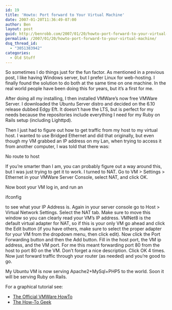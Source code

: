 ```yaml
---
id: 19
title: 'Howto: Port forward to Your Virtual Machine'
date: 2007-01-20T11:36:49-07:00
author: Ben
layout: post
guid: http://benrobb.com/2007/01/20/howto-port-forward-to-your-virtual-machine/
permalink: /2007/01/20/howto-port-forward-to-your-virtual-machine/
dsq_thread_id:
  - "3051383942"
categories:
  - Old Stuff
---
```

So sometimes I do things just for the fun factor. As mentioned in a previous post, I like having Windows server, but I prefer Linux for web-hosting. I finally found the solution to do both at the same time on one machine. In the real world people have been doing this for years, but it’s a first for me.

After doing all my installing, I then installed VMWare’s now free VMWare Server. I downloaded the Ubuntu Server distro and decided on the 6.10 release dubbed Edgy Eft. It doesn’t have the LTS, but is perfect for my needs because the repositories include everything I need for my Ruby on Rails setup (including Lighttpd).

Then I just had to figure out how to get traffic from my host to my virtual host. I wanted to use Bridged Ethernet and did that originally, but even though my VM grabbed an IP address on my Lan, when trying to access it from another computer, I was told that there was:

No route to host

If you’re smarter than I am, you can probably figure out a way around this, but I was just trying to get it to work. I turned to NAT. Go to VM &gt; Settings &gt; Ethernet in your VMWare Server Console, select NAT, and click OK.

Now boot your VM log in, and run an

ifconfig

to see what your IP Address is. Again in your server console go to Host &gt; Virtual Network Settings. Select the NAT tab. Make sure to move this window so you can clearly read your VM’s IP address. VMNet8 is the default virtual adapter for NAT, so if this is your only VM go ahead and click the Edit button (if you have others, make sure to select the proper adapter for your VM from the dropdown menu, then click edit). Now click the Port Forwarding button and then the Add button. Fill in the host port, the VM ip address, and the VM port. For me this meant forwarding port 80 from the host to port 80 on the VM. Don’t forget a nice description. Click OK 4 times. Now just forward traffic through your router (as needed) and you’re good to go.

My Ubuntu VM is now serving Apache2+MySql+PHP5 to the world. Soon it will be serving Ruby on Rails.

For a graphical tutorial see:
<ul>
	<li><a href="http://www.vmware.com/support/ws55/doc/ws_net_nat_advanced.html" title="VMWare howto">The Official VMWare HowTo</a></li>
	<li><a href="http://www.howtogeek.com/howto/vmware/allow-access-to-a-vmware-virtual-machinenat-from-another-computer/" title="How-To Geek">The How-To Geek</a></li>
</ul>